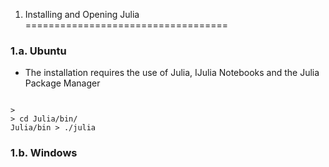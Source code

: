 1. Installing and Opening Julia
===================================

### 1.a. Ubuntu

* The installation requires the use of Julia, IJulia Notebooks and the Julia Package Manager

<pre><code>
>
> cd Julia/bin/
Julia/bin > ./julia
</code></pre>

### 1.b. Windows
